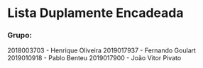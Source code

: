 # Lista Duplamente Encadeada
### Grupo:
2018003703 - Henrique Oliveira
2019017937 - Fernando Goulart
2019010918 - Pablo Benteu
2019017900 - João Vitor Pivato
